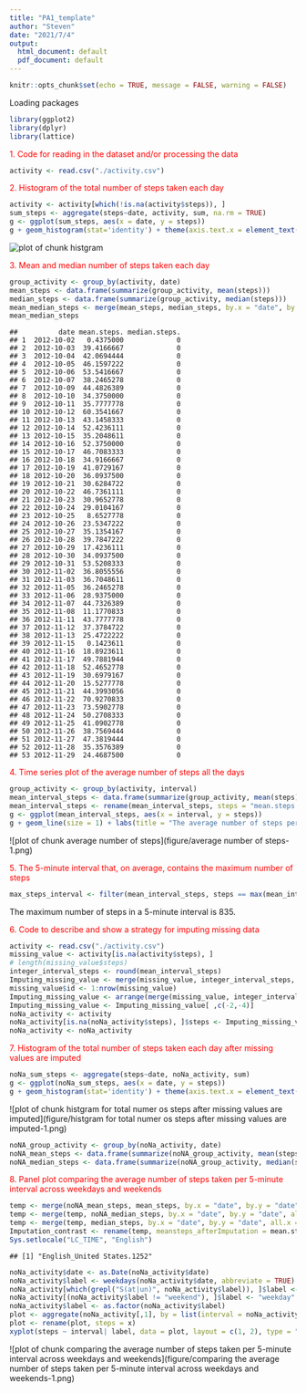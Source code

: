 ```yaml
---
title: "PA1_template"
author: "Steven"
date: "2021/7/4"
output:
  html_document: default
  pdf_document: default
---
```



```r
knitr::opts_chunk$set(echo = TRUE, message = FALSE, warning = FALSE)
```

Loading packages


```r
library(ggplot2)
library(dplyr)
library(lattice)
```

<font color = red> 1. Code for reading in the dataset and/or processing the data </font>


```r
activity <- read.csv("./activity.csv")
```

<font color = red> 2. Histogram of the total number of steps taken each day </font>


```r
activity <- activity[which(!is.na(activity$steps)), ]
sum_steps <- aggregate(steps~date, activity, sum, na.rm = TRUE)
g <- ggplot(sum_steps, aes(x = date, y = steps))
g + geom_histogram(stat='identity') + theme(axis.text.x = element_text(angle=90, hjust=1, vjust=0.5)) + labs(title = "The total number of steps taken each day") +  theme(plot.title = element_text(hjust = 0.5, size = 15))
```

![plot of chunk histgram](figure/histgram-1.png)

<font color = red> 3. Mean and median number of steps taken each day </font>
 

```r
group_activity <- group_by(activity, date)
mean_steps <- data.frame(summarize(group_activity, mean(steps)))
median_steps <- data.frame(summarize(group_activity, median(steps)))
mean_median_steps <- merge(mean_steps, median_steps, by.x = "date", by.y = "date", all.x = TRUE)
mean_median_steps
```

```
##          date mean.steps. median.steps.
## 1  2012-10-02   0.4375000             0
## 2  2012-10-03  39.4166667             0
## 3  2012-10-04  42.0694444             0
## 4  2012-10-05  46.1597222             0
## 5  2012-10-06  53.5416667             0
## 6  2012-10-07  38.2465278             0
## 7  2012-10-09  44.4826389             0
## 8  2012-10-10  34.3750000             0
## 9  2012-10-11  35.7777778             0
## 10 2012-10-12  60.3541667             0
## 11 2012-10-13  43.1458333             0
## 12 2012-10-14  52.4236111             0
## 13 2012-10-15  35.2048611             0
## 14 2012-10-16  52.3750000             0
## 15 2012-10-17  46.7083333             0
## 16 2012-10-18  34.9166667             0
## 17 2012-10-19  41.0729167             0
## 18 2012-10-20  36.0937500             0
## 19 2012-10-21  30.6284722             0
## 20 2012-10-22  46.7361111             0
## 21 2012-10-23  30.9652778             0
## 22 2012-10-24  29.0104167             0
## 23 2012-10-25   8.6527778             0
## 24 2012-10-26  23.5347222             0
## 25 2012-10-27  35.1354167             0
## 26 2012-10-28  39.7847222             0
## 27 2012-10-29  17.4236111             0
## 28 2012-10-30  34.0937500             0
## 29 2012-10-31  53.5208333             0
## 30 2012-11-02  36.8055556             0
## 31 2012-11-03  36.7048611             0
## 32 2012-11-05  36.2465278             0
## 33 2012-11-06  28.9375000             0
## 34 2012-11-07  44.7326389             0
## 35 2012-11-08  11.1770833             0
## 36 2012-11-11  43.7777778             0
## 37 2012-11-12  37.3784722             0
## 38 2012-11-13  25.4722222             0
## 39 2012-11-15   0.1423611             0
## 40 2012-11-16  18.8923611             0
## 41 2012-11-17  49.7881944             0
## 42 2012-11-18  52.4652778             0
## 43 2012-11-19  30.6979167             0
## 44 2012-11-20  15.5277778             0
## 45 2012-11-21  44.3993056             0
## 46 2012-11-22  70.9270833             0
## 47 2012-11-23  73.5902778             0
## 48 2012-11-24  50.2708333             0
## 49 2012-11-25  41.0902778             0
## 50 2012-11-26  38.7569444             0
## 51 2012-11-27  47.3819444             0
## 52 2012-11-28  35.3576389             0
## 53 2012-11-29  24.4687500             0
```

<font color = red> 4. Time series plot of the average number of steps all the days </font>


```r
group_activity <- group_by(activity, interval)
mean_interval_steps <- data.frame(summarize(group_activity, mean(steps)))
mean_interval_steps <- rename(mean_interval_steps, steps = "mean.steps.")
g <- ggplot(mean_interval_steps, aes(x = interval, y = steps))
g + geom_line(size = 1) + labs(title = "The average number of steps per 5 minutes") + theme(plot.title = element_text(hjust = 0.5, size = 15))
```

![plot of chunk average number of steps](figure/average number of steps-1.png)

<font color = red> 5. The 5-minute interval that, on average, contains the maximum number of steps </font>


```r
max_steps_interval <- filter(mean_interval_steps, steps == max(mean_interval_steps$steps))$interval
```

The maximum number of steps in a 5-minute interval is 835.

<font color = red> 6. Code to describe and show a strategy for imputing missing data </font>


```r
activity <- read.csv("./activity.csv")
missing_value <- activity[is.na(activity$steps), ]
# length(missing_value$steps)
integer_interval_steps <- round(mean_interval_steps)
Imputing_missing_value <- merge(missing_value, integer_interval_steps, by.x = "interval", by.y = "interval", all.x = TRUE)
missing_value$id <- 1:nrow(missing_value)
Imputing_missing_value <- arrange(merge(missing_value, integer_interval_steps, by.x = "interval", by.y = "interval", all.x = TRUE), id)
Imputing_missing_value <- Imputing_missing_value[ ,c(-2,-4)]
noNa_activity <- activity
noNa_activity[is.na(noNa_activity$steps), ]$steps <- Imputing_missing_value$steps.y
noNa_activity <- noNa_activity
```

<font color = red> 7. Histogram of the total number of steps taken each day after missing values are imputed </font>


```r
noNa_sum_steps <- aggregate(steps~date, noNa_activity, sum)
g <- ggplot(noNa_sum_steps, aes(x = date, y = steps))
g + geom_histogram(stat='identity') + theme(axis.text.x = element_text(angle=90, hjust=1, vjust=0.5)) + labs(title = "The total number of steps taken each day after imputing missing value") +  theme(plot.title = element_text(hjust = 0.5, size = 15))
```

![plot of chunk histgram for total numer os steps after missing values are imputed](figure/histgram for total numer os steps after missing values are imputed-1.png)

```r
noNA_group_activity <- group_by(noNa_activity, date)
noNA_mean_steps <- data.frame(summarize(noNA_group_activity, mean(steps)))
noNA_median_steps <- data.frame(summarize(noNA_group_activity, median(steps)))
```

<font color = red> 8. Panel plot comparing the average number of steps taken per 5-minute interval across weekdays and weekends </font>


```r
temp <- merge(noNA_mean_steps, mean_steps, by.x = "date", by.y = "date", all.x = TRUE)
temp <- merge(temp, noNA_median_steps, by.x = "date", by.y = "date", all.x = TRUE)
temp <- merge(temp, median_steps, by.x = "date", by.y = "date", all.x = TRUE)
Imputation_contrast <- rename(temp, meansteps_afterImputation = mean.steps..x, meansteps_beforeImputation = mean.steps..y, mediansteps_afterImputation = median.steps..x, mediansteps_beforeImputation= median.steps..y)
Sys.setlocale("LC_TIME", "English")
```

```
## [1] "English_United States.1252"
```

```r
noNa_activity$date <- as.Date(noNa_activity$date)
noNa_activity$label <- weekdays(noNa_activity$date, abbreviate = TRUE)
noNa_activity[which(grepl("S(at|un)", noNa_activity$label)), ]$label <- "weekend"
noNa_activity[(noNa_activity$label != "weekend"), ]$label <- "weekday"
noNa_activity$label <- as.factor(noNa_activity$label)
plot <- aggregate(noNa_activity[,1], by = list(interval = noNa_activity$interval, label = noNa_activity$label), FUN = mean)
plot <- rename(plot, steps = x)
xyplot(steps ~ interval| label, data = plot, layout = c(1, 2), type = "l", main = "The average number of steps taken per 5-minute interval across weekdays and weekends")
```

![plot of chunk comparing the average number of steps taken per 5-minute interval across weekdays and weekends](figure/comparing the average number of steps taken per 5-minute interval across weekdays and weekends-1.png)
